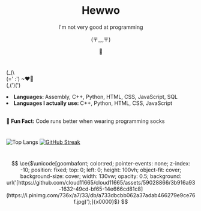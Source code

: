<body>
<h1 align="center">Hewwo</h1>
    
<div align="center">
    <p>I'm not very good at programming</p>
    <p>(⁠〒⁠﹏⁠〒⁠)</p>
    <p>🥕</p>  
</div>
<h1></h1>

(\_(\ <br>
(=' :') ~♥🥕 <br>
(,(')(')

<li><b>Languages: </b>Assembly, C++, Python, HTML, CSS, JavaScript, SQL</li>
<li><b>Languages I actually use: </b>C++, Python, HTML, CSS, JavaScript</li>
<br>
<p><b>🥕 Fun Fact: </b>Code runs better when wearing programming socks</p>

<h1></h1>

![Top Langs](https://github-readme-stats.vercel.app/api/top-langs/?username=pinkulani&theme=radical)
[![GitHub Streak](https://streak-stats.demolab.com?user=Pinkulani&theme=tokyonight&exclude_days=Sun%2CFri%2CSat&fire=e51471)](https://git.io/streak-stats)

<h1></h1>
</body>

```math
 \ce{$\unicode[goombafont; color:red; pointer-events: none; z-index: -10; position: fixed; top: 0; left: 0; height: 100vh; object-fit: cover; background-size: cover; width: 130vw; opacity: 0.5; background: url('[https://github.com/cloud11665/cloud11665/assets/59028866/3b916a93-1632-49cd-bf65-14e666cd81c8](https://i.pinimg.com/736x/a7/33/db/a733dbcbb062a37adab466279e9ce76f.jpg)');]{x0000}$}
